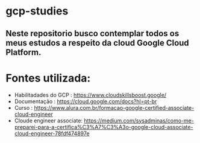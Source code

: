# gcp-studies
Neste repositorio busco contemplar todos os meus estudos a respeito da cloud Google Cloud Platform.
-----
# Fontes utilizada:
* Habilitadades do GCP : https://www.cloudskillsboost.google/
* Documentação : https://cloud.google.com/docs?hl=pt-br
* Curso : https://www.alura.com.br/formacao-google-certified-associate-cloud-engineer
* Cloude engineer associate: https://medium.com/sysadminas/como-me-preparei-para-a-certifica%C3%A7%C3%A3o-google-cloud-associate-cloud-engineer-78fdf474897e

